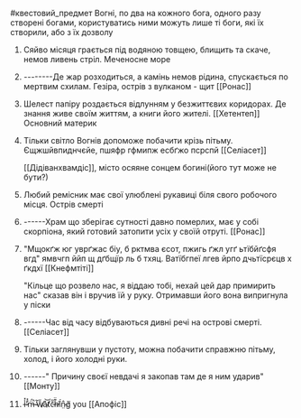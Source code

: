 #квестовий_предмет
Вогні, по два на кожного бога, одного разу створені богами, користуватись ними можуть лише ті боги, які їх створили, або з їх дозволу


1. Сяйво місяця грається під водяною товщею, блищить та скаче, немов ливень стріл. Меченосне море
2. --------Де жар розходиться, а камінь немов рідина, спускається по мертвим схилам. Гезіра, острів з вулканом - щит [[Ронас]]
3. Шелест папіру роздається відлунням у безжиттєвих коридорах. Де знання живе своїм життям, а книги його жителі. [[Хетентеп]] Основний материк
4. Тільки світло Вогнів допоможе побачити крізь пітьму. Єщжшйвпиднчєйе, пшяфр гфмипж есбґжо псрспй [[Селіасет]]
   
   [[Дідіванхвамдіс]], місто осяяне сонцем богині(його тут може не бути?)
5. Любий ремісник має свої улюблені рукавиці біля свого робочого місця.  Острів смерті
6. ------Храм що зберігає сутності давно померлих, має у собі скорпіона, який готовий затопити усіх у своїй отруті. [[Ронас]]
7. "Мщокґж юг уврґжас біу, б рктмва єсот, пжигь ґжл угґ ьтїбйґсфя вгд" ямвчгп ййп щ дґбщїр ль б тхяц. Ватїбгпеї лгев йрпо дчьтїсрєцв х ґкдхї [[Кнефмтіті]]
   
   "Кільце що розвело нас, я віддаю тобі, нехай цей дар примирить нас" сказав він і вручив їй у руку. Отримавши його вона випригнула у піски
8. ------Час від часу відбуваються дивні речі на острові смерті. [[Селіасет]]
9. Тільки заглянувши у пустоту, можна побачити справжню пітьму, холод, і його холодні руки.
10. ------" Причину своєї невдачі я закопав там де я ним ударив" [[Монту]]
11. i̶̾̽'̷̊̽m̶̈́̚ ̴̓̃w̸̄̋a̷̽͝ť̷̛c̵̄̏h̶͊̈ȉ̸́n̷̤̂ǧ̸ you [[Апофіс]]